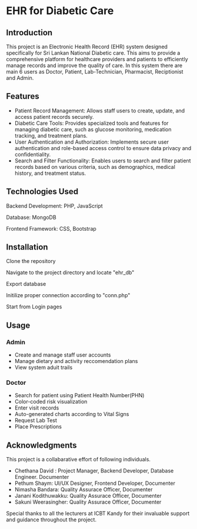 # EHR for Diabetic Care

## Introduction
This project is an Electronic Health Record (EHR) system designed specifically for Sri Lankan National Diabetic care. 
This aims to provide a comprehensive platform for healthcare providers and patients to efficiently manage records and improve the quality of care.
In this system there are main 6 users as Doctor, Patient, Lab-Technician, Pharmacist, Reciptionist and Admin. 

## Features
- Patient Record Management: Allows staff users to create, update, and access patient records securely.
- Diabetic Care Tools: Provides specialized tools and features for managing diabetic care, such as glucose monitoring, medication tracking, and treatment plans.
- User Authentication and Authorization: Implements secure user authentication and role-based access control to ensure data privacy and confidentiality.
- Search and Filter Functionality: Enables users to search and filter patient records based on various criteria, such as demographics, medical history, and treatment status.

## Technologies Used
Backend Development: PHP, JavaScript

Database: MongoDB

Frontend Framework: CSS, Bootstrap

## Installation
Clone the repository

Navigate to the project directory and locate "ehr_db"

Export database

Initilize proper connection according to "conn.php"

Start from Login pages

## Usage
### Admin 
- Create and manage staff user accounts
- Manage dietary and activity reccomendation plans
- View system aduit trails

### Doctor
- Search for patient using Patient Health Number(PHN)
- Color-coded risk visualization
- Enter visit records
- Auto-generated charts according to Vital Signs
- Request Lab Test
- Place Prescriptions


## Acknowledgments
This project is a collabarative effort of following individuals.

- Chethana David : Project Manager, Backend Developer, Database Engineer. Documenter
- Pethum Shaym: UI/UX Designer, Frontend Developer, Documenter
- Nimasha Bandara: Quality Assurace Officer, Documenter
- Janani Kodithuwakku: Quality Assurace Officer, Documenter
- Sakuni Weerasingher: Quality Assurace Officer, Documenter

Special thanks to all the lecturers at ICBT Kandy for their invaluable support and guidance throughout the project.
